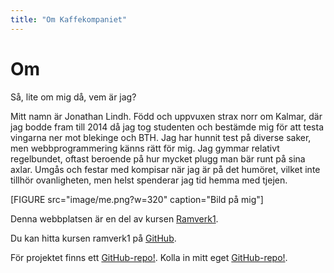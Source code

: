 ```yaml
---
title: "Om Kaffekompaniet"
---
```


Om
=========================

Så, lite om mig då, vem är jag?

Mitt namn är Jonathan Lindh. Född och uppvuxen strax norr om Kalmar, där jag bodde fram
till 2014 då jag tog studenten och bestämde mig för att testa vingarna ner mot blekinge och
BTH. Jag har hunnit test på diverse saker, men webbprogrammering känns rätt för mig.
Jag gymmar relativt regelbundet, oftast beroende på hur mycket plugg man bär runt på sina axlar.
Umgås och festar med kompisar när jag är på det humöret, vilket inte tillhör ovanligheten, men
helst spenderar jag tid hemma med tjejen.

[FIGURE src="image/me.png?w=320" caption="Bild på mig"]

Denna webbplatsen är en del av kursen [Ramverk1](https://dbwebb.se/kurser/ramverk1-v2).

Du kan hitta kursen ramverk1 på [GitHub](https://github.com/dbwebb-se/ramverk1).

För projektet finns ett [GitHub-repo!](https://github.com/lindhjonathan/projekt).
Kolla in mitt eget [GitHub-repo!](https://github.com/lindhjonathan/ramverk1).
